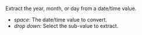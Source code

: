 Extract the year, month, or day from a date/time value.

- *space*: The date/time value to convert.
- *drop down*: Select the sub-value to extract.
